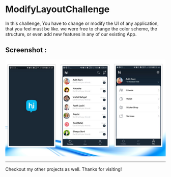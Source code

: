 # ModifyLayoutChallenge

In this challenge, You have to change or modify the UI of any application, that you feel must be like. we were free to change the color scheme, the structure, or even add new features  in any of our existing App.

## Screenshot :
![ModifyLayoutChallenge](screenshots/collage.png)

----------------------------------------------

Checkout my other projects as well. Thanks for visiting!

